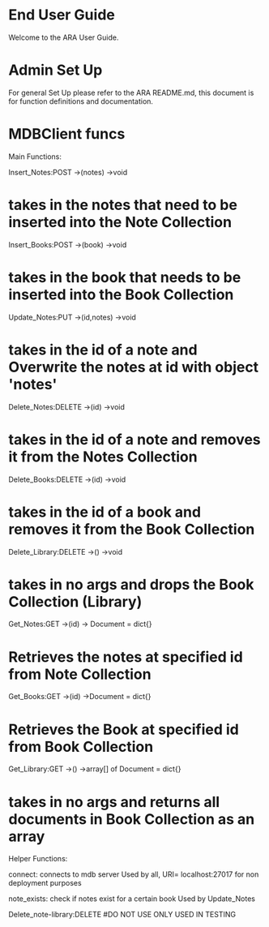 # End User Guide
Welcome to the ARA User Guide.
# Admin Set Up
For general Set Up please refer to the ARA README.md, this document is for function definitions and documentation.
# MDBClient funcs

Main Functions:

Insert_Notes:POST
->(notes) ->void
# takes in the notes that need to be inserted into the Note Collection

Insert_Books:POST
->(book) ->void
# takes in the book that needs to be inserted into the Book Collection

Update_Notes:PUT
->(id,notes) ->void
# takes in the id of a note and  Overwrite the notes at id with object 'notes' 
Delete_Notes:DELETE
->(id) ->void
# takes in the id of a note and removes it from the Notes Collection

Delete_Books:DELETE
->(id) ->void
# takes in the id of a book and removes it from the Book Collection

Delete_Library:DELETE
->() ->void
# takes in no args and drops the Book Collection (Library)

Get_Notes:GET
->(id) -> Document = dict{}
# Retrieves the notes at specified id from Note Collection

Get_Books:GET
->(id) ->Document = dict{}
# Retrieves the Book at specified id from Book Collection

Get_Library:GET
->() ->array[] of Document = dict{}
# takes in no args and returns all documents in Book Collection as an array
 
Helper Functions:

connect: connects to mdb server
Used by all, URI= localhost:27017 for non deployment purposes

note_exists: check if notes exist for a certain book
Used by Update_Notes

Delete_note-library:DELETE
#DO NOT USE ONLY USED IN TESTING
